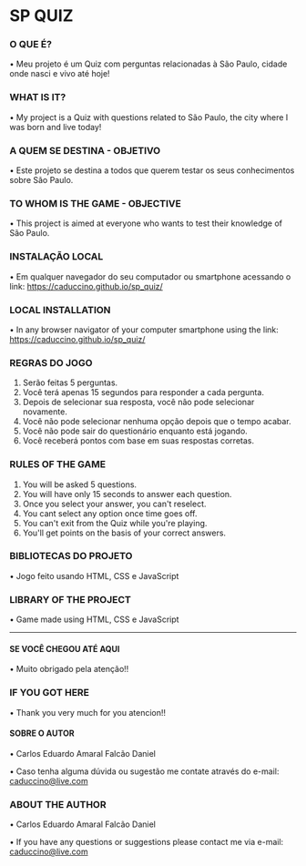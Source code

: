 # SP QUIZ

### O QUE É?
• Meu projeto é um Quiz com perguntas relacionadas à São Paulo, cidade onde nasci e vivo até hoje!

### WHAT IS IT?
• My project is a Quiz with questions related to São Paulo, the city where I was born and live today!

### A QUEM SE DESTINA - OBJETIVO 
• Este projeto se destina a todos que querem testar os seus conhecimentos sobre São Paulo.

### TO WHOM IS THE GAME - OBJECTIVE
• This project is aimed at everyone who wants to test their knowledge of São Paulo.

### INSTALAÇÃO LOCAL

• Em qualquer navegador do seu computador ou smartphone acessando o link: https://caduccino.github.io/sp_quiz/

### LOCAL INSTALLATION
• In any browser navigator of your computer smartphone using the link: https://caduccino.github.io/sp_quiz/

### REGRAS DO JOGO
1. Serão feitas 5 perguntas.
2. Você terá apenas 15 segundos para responder a cada pergunta.
3. Depois de selecionar sua resposta, você não pode selecionar novamente.
4. Você não pode selecionar nenhuma opção depois que o tempo acabar.
5. Você não pode sair do questionário enquanto está jogando.
6. Você receberá pontos com base em suas respostas corretas.

### RULES OF THE GAME
1. You will be asked 5 questions.
2. You will have only 15 seconds to answer each question.
3. Once you select your answer, you can't reselect.
4. You cant select any option once time goes off.
5. You can't exit from the Quiz while you're playing.
6. You'll get points on the basis of your correct answers.

### BIBLIOTECAS DO PROJETO

• Jogo feito usando HTML, CSS e JavaScript

### LIBRARY OF THE PROJECT
• Game made using HTML, CSS e JavaScript

----------------------------

#### SE VOCÊ CHEGOU ATÉ AQUI
• Muito obrigado pela atenção!!

### IF YOU GOT HERE
• Thank you very much for you atencion!! 

#### SOBRE O AUTOR
• Carlos Eduardo Amaral Falcão Daniel

• Caso tenha alguma dúvida ou sugestão me contate através do e-mail: caduccino@live.com

### ABOUT THE AUTHOR
• Carlos Eduardo Amaral Falcão Daniel

• If you have any questions or suggestions please contact me via e-mail: caduccino@live.com